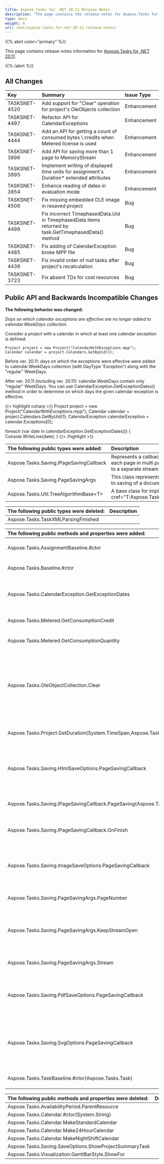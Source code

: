 ```yaml
---
title: Aspose.Tasks for .NET 20.11 Release Notes
description: "The page contains the release notes for Aspose.Tasks for .NET 20.11."
type: docs
weight: 4
url: /net/aspose-tasks-for-net-20-11-release-notes/
---
```


{{% alert color="primary" %}} 

This page contains release notes information for [Aspose.Tasks for .NET 20.11](https://downloads.aspose.com/tasks/net/new-releases/-aspose.tasks-for-.net-20.11/).

{{% /alert %}}
## **All Changes**
|**Key**|**Summary**|**Issue Type**|
| :- | :- | :- |
| TASKSNET-4520 | Add support for "Clear" operation for project's OleObjects collection | Enhancement |
| TASKSNET-4497 | Refactor API for CalendarExceptions | Enhancement |
| TASKSNET-4444 | Add an API for getting a count of consumed bytes \ credits when Metered license is used | Enhancement |
| TASKSNET-3896 | Add API for saving more than 1 page to MemoryStream | Enhancement |
| TASKSNET-3895 | Implement writing of displayed time units for assignment's Duration* extended attributes | Enhancement |
| TASKSNET-3854 | Enhance reading of dates in evaluation mode | Enhancement |
| TASKSNET-4506 | Fix missing embedded OLE image in resaved project | Bug |
| TASKSNET-4499 | Fix incorrect TimephasedData.Uid in TimephasedData items returned by task.GetTimephasedData() method | Bug |
| TASKSNET-4485 | Fix adding of CalendarException broke MPP file | Bug |
| TASKSNET-4439 | Fix invalid order of null tasks after project's recalculation | Bug |
| TASKSNET-3723 | Fix absent TDs for cost resources | Bug |
## **Public API and Backwards Incompatible Changes**

**The following behavior was changed:**

*Days on which calendar exceptions are effective are no longer added to calendar.WeekDays collection.*

Consider a project with a calendar in which at least one calendar exception is defined:

```
Project project = new Project("CalendarWithExceptions.mpp");
Calendar calendar = project.Calendars.GetByUid(1);
```

Before ver. 20.11: days on which the exceptions were effective were added to calendar.WeekDays collection (with DayType 'Exception') along with the "regular" WeekDays.

After ver. 20.11 (including ver. 20.11): calendar.WeekDays contain only "regular" WeekDays.
You can use CalendarException.GetExceptionDates() method in order to determine on which days the given calendar exception is effective.

{{< highlight csharp >}}
Project project = new Project("CalendarWithExceptions.mpp");
Calendar calendar = project.Calendars.GetByUid(1);
CalendarException calendarException = calendar.Exceptions[0];

foreach (var date in calendarException.GetExceptionDates())
{
    Console.WriteLine(date);
}
{{< /highlight >}}

|**The following public types were added:**|**Description**|
| :- | :- |
| Aspose.Tasks.Saving.IPageSavingCallback | Represents a callback that is called when each page in multi page document is saved to a separate stream. |
| Aspose.Tasks.Saving.PageSavingArgs | This class represents set of data that related to saving of a document's page to a stream. |
| Aspose.Tasks.Util.TreeAlgorithmBase\<T\> | A base class for implementations of <see cref="T:Aspose.Tasks.Util.ITreeAlgorithm\<T\> |

|**The following public types were deleted:**|**Description**|
| :- | :- |
| Aspose.Tasks.TaskXMLParsingFinished |  |

|**The following public methods and properties were added:**|**Description**|
| :- | :- |
| Aspose.Tasks.AssignmentBaseline.#ctor | Initializes a new instance of the <see cref="AssignmentBaseline"/> class. |
| Aspose.Tasks.Baseline.#ctor | Initializes a new instance of the <see cref="Baseline"/> class. |
| Aspose.Tasks.CalendarException.GetExceptionDates | Returns dates on which the calendar exception is applicable. |
| Aspose.Tasks.Metered.GetConsumptionCredit | Gets consumption credit. |
| Aspose.Tasks.Metered.GetConsumptionQuantity | Gets consumption file size. |
| Aspose.Tasks.OleObjectCollection.Clear | Clears the collection. In order to persist these changes project.Save should be called with 'new MPPSaveOptions { WriteViewData = true }' argument. |
| Aspose.Tasks.Project.GetDuration(System.TimeSpan,Aspose.Tasks.TimeUnitType) | Gets <see cref="T:Aspose.Tasks.Duration" /> object with the specified <see cref="T:System.TimeSpan" /> value and specified <see cref="T:Aspose.Tasks.TimeUnitType" /> value. |
| Aspose.Tasks.Saving.HtmlSaveOptions.PageSavingCallback | Gets or sets a user-defined callback which is used to get an output stream for each rendered page. |
| Aspose.Tasks.Saving.IPageSavingCallback.PageSaving(Aspose.Tasks.Saving.PageSavingArgs) | The method to be called when a page is saved to a stream. |
| Aspose.Tasks.Saving.IPageSavingCallback.OnFinish | Method which will be called when all pages are written. |
| Aspose.Tasks.Saving.ImageSaveOptions.PageSavingCallback | Gets or sets a user-defined callback which is used to get an output stream for each rendered page. |
| Aspose.Tasks.Saving.PageSavingArgs.PageNumber | Gets a number of page to be written. |
| Aspose.Tasks.Saving.PageSavingArgs.KeepStreamOpen | Gets or sets a value indicating whether rendering routine should keep <see cref="P:Aspose.Tasks.Saving.PageSavingArgs.Stream" /> opened after a page is written. |
| Aspose.Tasks.Saving.PageSavingArgs.Stream | Gets or sets a stream for writing a page. |
| Aspose.Tasks.Saving.PdfSaveOptions.PageSavingCallback | Gets or sets a user-defined callback which is used to get an output stream for each rendered page. |
| Aspose.Tasks.Saving.SvgOptions.PageSavingCallback | Gets or sets a user-defined implementation callback which is used to get an output stream for each rendered page. |
| Aspose.Tasks.TaskBaseline.#ctor(Aspose.Tasks.Task) | Initializes a new instance of the <see cref="T:Aspose.Tasks.TaskBaseline" /> class. |

|**The following public methods and properties were deleted:**|**Description**|
| :- | :- |
| Aspose.Tasks.AvailabilityPeriod.ParentResource |  |
| Aspose.Tasks.Calendar.#ctor(System.String) |  |
| Aspose.Tasks.Calendar.MakeStandardCalendar |  |
| Aspose.Tasks.Calendar.Make24HourCalendar |  |
| Aspose.Tasks.Calendar.MakeNightShiftCalendar |  |
| Aspose.Tasks.Saving.SaveOptions.ShowProjectSummaryTask |  |
| Aspose.Tasks.Visualization.GanttBarStyle.ShowFor |  |